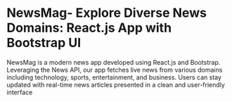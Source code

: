 # NewsMag- Explore Diverse News Domains: React.js App with Bootstrap UI

NewsMag is a modern news app developed using React.js and Bootstrap. Leveraging the News API, our app fetches live news from various domains including technology, sports, entertainment, and business. Users can stay updated with real-time news articles presented in a clean and user-friendly interface
